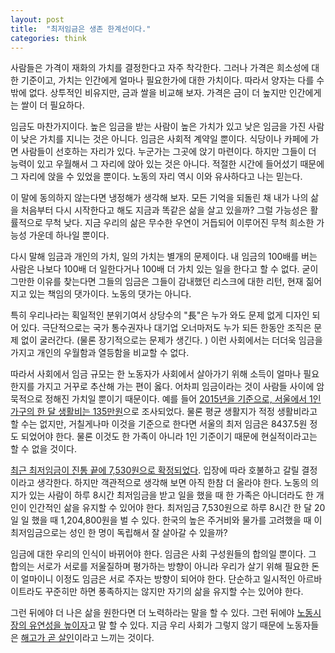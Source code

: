 ```yaml
---
layout: post
title:  "최저임금은 생존 한계선이다."
categories: think
---
```


사람들은 가격이 재화의 가치를 결정한다고 자주 착각한다. 그러나 가격은 희소성에 대한 기준이고, 가치는 인간에게 얼마나 필요한가에 대한 가치이다. 따라서 양자는 다를 수 밖에 없다. 상투적인 비유지만, 금과 쌀을 비교해 보자. 가격은 금이 더 높지만 인간에게는 쌀이 더 필요하다. 

임금도 마찬가지이다. 높은 임금을 받는 사람이 높은 가치가 있고 낮은 임금을 가진 사람이 낮은 가치를 지니는 것은 아니다. 임금은 사회적 계약일 뿐이다. 식당이나 카페에 가면 사람들이 선호하는 자리가 있다. 누군가는 그곳에 앉기 마련이다. 하지만 그들이 더 능력이 있고 우월해서 그 자리에 앉아 있는 것은 아니다. 적절한 시간에 들어섰기 때문에 그 자리에 앉을 수 있었을 뿐이다. 노동의 자리 역시 이와 유사하다고 나는 믿는다. 

이 말에 동의하지 않는다면 냉정해가 생각해 보자. 모든 기억을 되돌린 채 내가 나의 삶을 처음부터 다시 시작한다고 해도 지금과 똑같은 삶을 살고 있을까? 그럴 가능성은 활률적으로 무척 낮다. 지금 우리의 삶은 무수한 우연이 거듭되어 이루어진 무척 희소한 가능성 가운데 하나일 뿐이다. 

다시 말해 임금과 개인의 가치, 일의 가치는 별개의 문제이다.  내 임금의 100배를 버는 사람은 나보다 100배 더 일한다거나 100배 더 가치 있는 일을 한다고 할 수 없다. 굳이 그만한 이유를 찾는다면 그들의 임금은 그들이 감내했던 리스크에 대한 리턴, 현재 짊어지고 있는 책임의 댓가이다. 노동의 댓가는 아니다. 

특히 우리나라는 획일적인 분위기여서 상당수의 "長"은 누가 와도 문제 없게 디자인 되어 있다. 극단적으로는 국가 통수권자나 대기업 오너마저도 누가 되든 한동안 조직은 문제 없이 굴러간다. (물론 장기적으로는 문제가 생긴다. ) 이런 사회에서는 더더욱 임금을 가지고 개인의 우월함과 열등함을 비교할 수 없다. 

따라서 사회에서 임금 규모는 한 노동자가 사회에서 살아가기 위해 소득이 얼마나 필요한지를 가지고 거꾸로 추산해 가는 편이 옳다. 어차피 임금이라는 것이 사람들 사이에 암묵적으로 정해진 가치일 뿐이기 때문이다.  예를 들어  [2015년을 기준으로, 서울에서 1인가구의 한 달 생활비는 135만원](http://news.khan.co.kr/kh_news/khan_art_view.html?artid=201502170949131&code=620101#csidx6cf5c9446dc1628b777cddc6d4394c6)으로 조사되었다. 물론 평균 생활지가 적정 생활비라고 할 수는 없지만, 거칠게나마 이것을 기준으로 한다면 서울의 최저 임금은  8437.5원 정도 되었어야 한다. 물론 이것도 한 가족이 아니라 1인 기준이기 때문에 현실적이라고는 할 수 없을 것이다. 

[최근 최저임금이 진통 끝에 7,530원으로 확정되었다](https://goo.gl/zirY6z). 입장에 따라 호불하고 갈릴 결정이라고 생각한다. 하지만 객관적으로 생각해 보면 아직 한참 더 올라야 한다. 노동의 의지가 있는 사람이 하루 8시간 최저임금을 받고 일을 했을 때 한 가족은 아니더라도 한 개인이 인간적인 삶을 유지할 수 있어야 한다. 최저임금 7,530원으로 하루 8시간 한 달 20일 일 했을 때 1,204,800원을 벌 수 있다. 한국의 높은 주거비와 물가를 고려했을 때 이 최저임금으로는 성인 한 명이 독립해서 잘 살아갈 수 있을까?

임금에 대한 우리의 인식이 바뀌어야 한다. 임금은 사회 구성원들의 합의일 뿐이다. 그 합의는 서로가 서로를 저울질하며 평가하는
 방향이 아니라 우리가 살기 위해 필요한 돈이 얼마이니 이정도 임금은 서로 주자는 방향이 되어야 한다. 단순하고 일시적인 아르바이트라도 꾸준히만 하면 풍족하지는 않지만 자기의 삶을 유지할 수는 있어야 한다. 

그런 뒤에야 더 나은 삶을 원한다면 더 노력하라는 말을 할 수 있다. 그런 뒤에야 [노동시장의 유연성을 높이자](http://news.kmib.co.kr/article/view.asp?arcid=0922945721)고 말 할 수 있다. 지금 우리 사회가 그렇지 않기 때문에 노동자들은 [해고가 곧 살인](http://www.huffingtonpost.kr/jangsu-kim/story_b_11078238.html)이라고 느끼는 것이다. 


